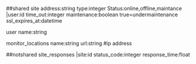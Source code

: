 ##shared
site
    address:string
    type:integer
    Status:online,offline,maintance
    |user:id
    time_out:integer
    maintenance:boolean true=undermaintenance
    ssl_expires_at:datetime
    
user
    name:string

monitor_locations
    name:string
    url:string #ip address  

##notshared
site_responses
    |site:id
    status_code:integer
    response_time:float



